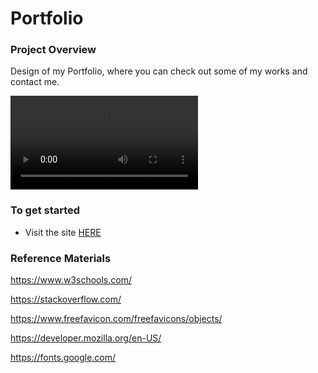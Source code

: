 # Portfolio

### Project Overview
Design of my Portfolio, where you can check out some of my works and contact me.

![Portfolio](https://i.gyazo.com/8892dfcb4f969f1d03dc357b0d39c521.mp4 "Portfolio")

### To get started
- Visit the site [HERE](#)

### Reference Materials

https://www.w3schools.com/

https://stackoverflow.com/

https://www.freefavicon.com/freefavicons/objects/

https://developer.mozilla.org/en-US/

https://fonts.google.com/
